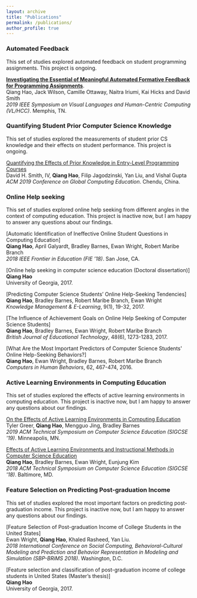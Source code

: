 ```yaml
---
layout: archive
title: "Publications"
permalink: /publications/
author_profile: true
---
```

### Automated Feedback

This set of studies explored automated feedback on student programming assignments. This project is ongoing.

[__Investigating the Essential of Meaningful Automated Formative Feedback for Programming Assignments__](https://arxiv.org/abs/1906.08937).  
Qiang Hao, Jack Wilson, Camille Ottaway, Naitra Iriumi, Kai Hicks and David Smith  
*2019 IEEE Symposium on Visual Languages and Human-Centric Computing (VL/HCC)*. Memphis, TN.  

### Quantifying Student Prior Computer Science Knowledge

This set of studies explored the measurements of student prior CS knowledge and their effects on student performance. This project is ongoing.

[Quantifying the Effects of Prior Knowledge in Entry-Level Programming Courses](/publications/prior-cs-knowledge)  
David H. Smith, IV, **Qiang Hao**, Filip Jagodzinski, Yan Liu, and Vishal Gupta  
*ACM 2019 Conference on Global Computing Education*. Chendu, China.


### Online Help seeking

This set of studies explored online help seeking from different angles in the context of computing education. This project is inactive now, but I am happy to answer any questions about our findings.

[Automatic Identification of Ineffective Online Student Questions in Computing Education]  
**Qiang Hao**, April Galyardt, Bradley Barnes, Ewan Wright, Robert Maribe Branch  
*2018 IEEE Frontier in Education (FIE ’18)*. San Jose, CA.

[Online help seeking in computer science education (Doctoral dissertation)]  
**Qiang Hao**  
University of Georgia, 2017.

[Predicting Computer Science Students’ Online Help-Seeking Tendencies]  
**Qiang Hao**, Bradley Barnes, Robert Maribe Branch, Ewan Wright  
*Knowledge Management & E-Learning*, 9(1), 19-32, 2017.

[The Influence of Achievement Goals on Online Help Seeking of Computer Science Students]  
**Qiang Hao**, Bradley Barnes, Ewan Wright, Robert Maribe Branch  
*British Journal of Educational Technology*, 48(6), 1273-1283, 2017.

[What Are the Most Important Predictors of Computer Science Students' Online Help-Seeking Behaviors?]  
**Qiang Hao**, Ewan Wright, Bradley Barnes, Robert Maribe Branch  
*Computers in Human Behaviors*, 62, 467-474, 2016.


### Active Learning Environments in Computing Education

This set of studies explored the effects of active learning environments in computing education. This project is inactive now, but I am happy to answer any questions about our findings.

[On the Effects of Active Learning Environments in Computing Education](/publications/active-learning-environment)  
Tyler Greer, **Qiang Hao**, Mengguo Jing, Bradley Barnes  
*2019 ACM Technical Symposium on Computer Science Education (SIGCSE '19)*. Minneapolis, MN.

[Effects of Active Learning Environments and Instructional Methods in Computer Science Education](/publications/active-learning-environment-2)  
**Qiang Hao**, Bradley Barnes, Ewan Wright, Eunjung Kim  
*2018 ACM Technical Symposium on Computer Science Education (SIGCSE '18)*. Baltimore, MD.


### Feature Selection on Predicting Post-graduation Income

This set of studies explored the most important factors on predicting post-graduation income. This project is inactive now, but I am happy to answer any questions about our findings.

[Feature Selection of Post-graduation Income of College Students in the United States]  
Ewan Wright, **Qiang Hao**, Khaled Rasheed, Yan Liu.  
*2018 International Conference on Social Computing, Behavioral-Cultural Modeling and Prediction and Behavior Representation in Modeling and Simulation (SBP-BRiMS 2018)*. Washington, D.C.

[Feature selection and classification of post-graduation income of college students in United States (Master’s thesis)]  
**Qiang Hao**  
University of Georgia, 2017.
